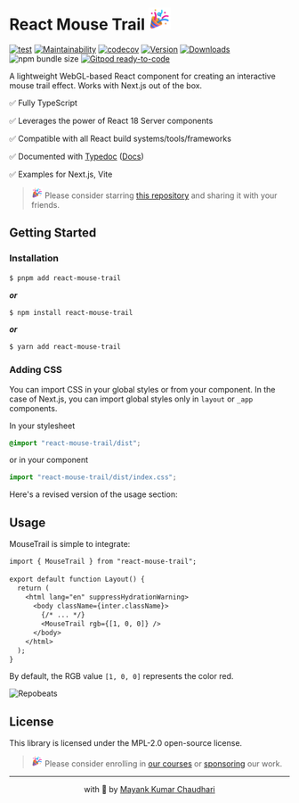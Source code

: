 # React Mouse Trail <img src="https://github.com/react18-tools/react-mouse-trail/blob/main/popper.png?raw=true" style="height: 40px"/>

[![test](https://github.com/react18-tools/react-mouse-trail/actions/workflows/test.yml/badge.svg)](https://github.com/react18-tools/react-mouse-trail/actions/workflows/test.yml) [![Maintainability](https://api.codeclimate.com/v1/badges/4bb3a3316ff4ecd2a9eb/maintainability)](https://codeclimate.com/github/react18-tools/react-mouse-trail/maintainability) [![codecov](https://codecov.io/gh/react18-tools/react-mouse-trail/graph/badge.svg)](https://codecov.io/gh/react18-tools/react-mouse-trail) [![Version](https://img.shields.io/npm/v/react-mouse-trails.svg?colorB=green)](https://www.npmjs.com/package/react-mouse-trails) [![Downloads](https://img.jsdelivr.com/img.shields.io/npm/d18m/react-mouse-trails.svg)](https://www.npmjs.com/package/react-mouse-trails) ![npm bundle size](https://img.shields.io/bundlephobia/minzip/react-mouse-trails) [![Gitpod ready-to-code](https://img.shields.io/badge/Gitpod-ready--to--code-blue?logo=gitpod)](https://gitpod.io/from-referrer/)

A lightweight WebGL-based React component for creating an interactive mouse trail effect. Works with Next.js out of the box.

✅ Fully TypeScript

✅ Leverages the power of React 18 Server components

✅ Compatible with all React build systems/tools/frameworks

✅ Documented with [Typedoc](https://react18-tools.github.io/react-mouse-trail) ([Docs](https://react18-tools.github.io/react-mouse-trail))

✅ Examples for Next.js, Vite

> <img src="https://github.com/react18-tools/react-mouse-trail/blob/main/popper.png?raw=true" style="height: 20px"/> Please consider starring [this repository](https://github.com/react18-tools/react-mouse-trail) and sharing it with your friends.

## Getting Started

### Installation

```bash
$ pnpm add react-mouse-trail
```

**_or_**

```bash
$ npm install react-mouse-trail
```

**_or_**

```bash
$ yarn add react-mouse-trail
```

### Adding CSS

You can import CSS in your global styles or from your component. In the case of Next.js, you can import global styles only in `layout` or `_app` components.

In your stylesheet

```css
@import "react-mouse-trail/dist";
```

or in your component

```ts
import "react-mouse-trail/dist/index.css";
```

Here's a revised version of the usage section:

## Usage

MouseTrail is simple to integrate:

```tsx
import { MouseTrail } from "react-mouse-trail";

export default function Layout() {
  return (
    <html lang="en" suppressHydrationWarning>
      <body className={inter.className}>
        {/* ... */}
        <MouseTrail rgb={[1, 0, 0]} />
      </body>
    </html>
  );
}
```

By default, the RGB value `[1, 0, 0]` represents the color red.

![Repobeats](https://repobeats.axiom.co/api/embed/016960ad97aa7b1abbdd9a615f5ffeb08d869cb6.svg "Repobeats analytics image")

## License

This library is licensed under the MPL-2.0 open-source license.

> <img src="https://github.com/react18-tools/react-mouse-trail/blob/main/popper.png?raw=true" style="height: 20px"/> Please consider enrolling in [our courses](https://mayank-chaudhari.vercel.app/courses) or [sponsoring](https://github.com/sponsors/mayank1513) our work.

<hr />

<p align="center" style="text-align:center">with 💖 by <a href="https://mayank-chaudhari.vercel.app" target="_blank">Mayank Kumar Chaudhari</a></p>
